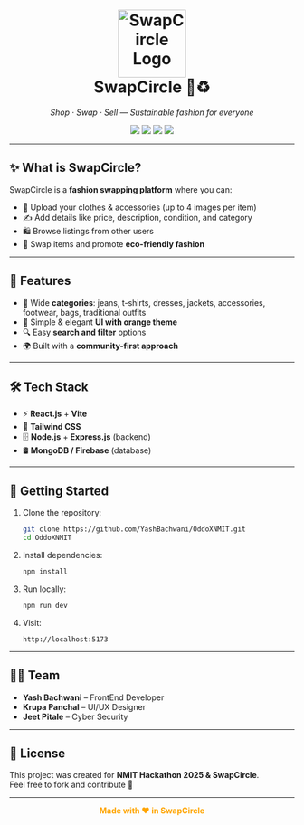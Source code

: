 <h1 align="center">
  <img src="/images/logo.png" alt="SwapCircle Logo" width="120"/><br/>
  <b>SwapCircle</b> 👗♻️
</h1>

<p align="center">
  <i>Shop · Swap · Sell — Sustainable fashion for everyone</i>
</p>

<p align="center">
  <img src="https://img.shields.io/badge/React-orange?style=for-the-badge&logo=react&logoColor=white"/>
  <img src="https://img.shields.io/badge/TailwindCSS-orange?style=for-the-badge&logo=tailwindcss&logoColor=white"/>
  <img src="https://img.shields.io/badge/Node.js-orange?style=for-the-badge&logo=node.js&logoColor=white"/>
  <img src="https://img.shields.io/badge/MongoDB-orange?style=for-the-badge&logo=mongodb&logoColor=white"/>
</p>

---

## ✨ What is SwapCircle?

SwapCircle is a **fashion swapping platform** where you can:
- 📸 Upload your clothes & accessories (up to 4 images per item)  
- ✍️ Add details like price, description, condition, and category  
- 🛍️ Browse listings from other users  
- 🔄 Swap items and promote **eco-friendly fashion**  

---

## 🎨 Features

- 👕 Wide **categories**: jeans, t-shirts, dresses, jackets, accessories, footwear, bags, traditional outfits  
- 🛒 Simple & elegant **UI with orange theme**  
- 🔍 Easy **search and filter** options  
- 🌍 Built with a **community-first approach**  

---

## 🛠 Tech Stack

- ⚡ **React.js** + **Vite**  
- 🎨 **Tailwind CSS**  
- 🗄️ **Node.js** + **Express.js** (backend)  
- 🛢️ **MongoDB / Firebase** (database)  

---

## 🚀 Getting Started

1. Clone the repository:
   ```bash
   git clone https://github.com/YashBachwani/OddoXNMIT.git
   cd OddoXNMIT
   ```

2. Install dependencies:
   ```bash
   npm install
   ```

3. Run locally:
   ```bash
   npm run dev
   ```

4. Visit:
   ```
   http://localhost:5173
   ```

---

## 👨‍💻 Team

- **Yash Bachwani** – FrontEnd Developer  
- **Krupa Panchal** – UI/UX Designer
- **Jeet Pitale** – Cyber Security

---

## 📜 License

This project was created for **NMIT Hackathon 2025 & SwapCircle**.  
Feel free to fork and contribute 🚀

---

<p align="center">
  <b style="color:orange">Made with ❤️ in SwapCircle</b>
</p>
